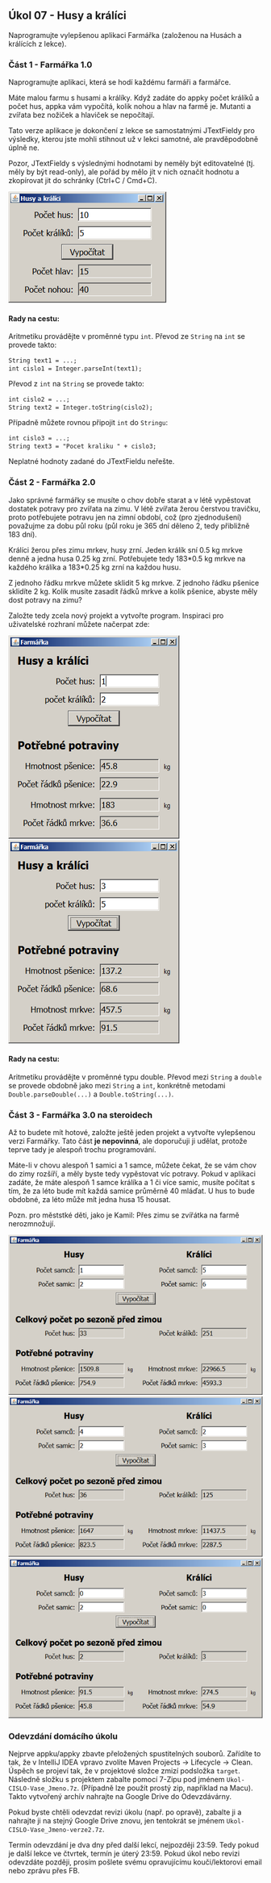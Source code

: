 Úkol 07 - Husy a králíci
------------------------

Naprogramujte vylepšenou aplikaci Farmářka (založenou na Husách a králících z lekce).



### Část 1 - Farmářka 1.0

Naprogramujte aplikaci, která se hodí každému farmáři a farmářce.

Máte malou farmu s husami a králíky.
Když zadáte do appky počet králíků a počet hus, appka vám vypočítá,
kolik nohou a hlav na farmě je.
Mutanti a zvířata bez nožiček a hlaviček se nepočítají.

Tato verze aplikace je dokončení z lekce se samostatnými JTextFieldy pro výsledky,
kterou jste mohli stihnout už v lekci samotné, ale pravděpodobně úplně ne.

Pozor, JTextFieldy s výslednými hodnotami by neměly být editovatelné (tj. měly by být read-only),
ale pořád by mělo jít v nich označit hodnotu a zkopírovat jit do schránky (Ctrl+C / Cmd+C).

![Screenshot](img/ukol09-husy1.png)



#### Rady na cestu:

Aritmetiku provádějte v proměnné typu `int`.
Převod ze `String` na `int` se provede takto:
~~~~
String text1 = ...;
int cislo1 = Integer.parseInt(text1);
~~~~

Převod z `int` na `String` se provede takto:
~~~~
int cislo2 = ...;
String text2 = Integer.toString(cislo2);
~~~~

Případně můžete rovnou připojit `int` do `Stringu`:
~~~~
int cislo3 = ...;
String text3 = "Pocet kraliku " + cislo3;
~~~~

Neplatné hodnoty zadané do JTextFieldu neřešte.



### Část 2 - Farmářka 2.0

Jako správné farmářky se musíte o chov dobře starat
a v létě vypěstovat dostatek potravy pro zvířata na zimu.
V létě zvířata žerou čerstvou travičku, proto potřebujete potravu jen na zimní období,
což (pro zjednodušení) považujme za dobu půl roku
(půl roku je 365 dní děleno 2, tedy přibližně 183 dní).

Králíci žerou přes zimu mrkev, husy zrní.
Jeden králík sní 0.5 kg mrkve denně a jedna husa 0.25 kg zrní.
Potřebujete tedy 183\*0.5 kg mrkve na každého králíka a 183\*0.25 kg zrní na každou husu.

Z jednoho řádku mrkve můžete sklidit 5 kg mrkve.
Z jednoho řádku pšenice sklidíte 2 kg.
Kolik musíte zasadit řádků mrkve a kolik pšenice, abyste měly dost potravy na zimu?

Založte tedy zcela nový projekt a vytvořte program.
Inspiraci pro uživatelské rozhraní můžete načerpat zde:

![Screenshot](img/ukol09-husy2a.png)
![Screenshot](img/ukol09-husy2b.png)



#### Rady na cestu:

Aritmetiku provádějte v proměnné typu double.
Převod mezi `String` a `double` se provede obdobně jako mezi `String` a `int`,
konkrétně metodami `Double.parseDouble(...)` a `Double.toString(...)`.



### Část 3 - Farmářka 3.0 na steroidech

Až to budete mít hotové, založte ještě jeden projekt
a vytvořte vylepšenou verzi Farmářky.
Tato část **je nepovinná**,
ale doporučuji ji udělat, protože teprve tady je
alespoň trochu programování.

Máte-li v chovu alespoň 1 samici a 1 samce, můžete čekat,
že se vám chov do zimy rozšíří, a měly byste tedy vypěstovat víc potravy.
Pokud v aplikaci zadáte, že máte alespoň 1 samce králíka a 1 či více samic,
musíte počítat s tím, že za léto bude mít každá samice průměrně 40 mláďat.
U hus to bude obdobné, za léto může mít jedna husa 15 housat.

Pozn. pro měststké děti, jako je Kamil: Přes zimu se zvířátka na farmě nerozmnožují.

![Screenshot](img/ukol09-husy3a.png)
![Screenshot](img/ukol09-husy3b.png)
![Screenshot](img/ukol09-husy3c.png)



### Odevzdání domácího úkolu

Nejprve appku/appky zbavte přeložených spustitelných souborů.
Zařídíte to tak, že v IntelliJ IDEA vpravo zvolíte
Maven Projects -> Lifecycle -> Clean.
Úspěch se projeví tak, že v projektové složce zmizí
podsložka `target`.
Následně složku s projektem
zabalte pomocí 7-Zipu pod jménem `Ukol-CISLO-Vase_Jmeno.7z`.
(Případně lze použít prostý zip, například na Macu).
Takto vytvořený archív nahrajte na Google Drive do Odevzdávárny.

Pokud byste chtěli odevzdat revizi úkolu (např. po opravě),
zabalte ji a nahrajte ji na stejný Google Drive znovu,
jen tentokrát se jménem `Ukol-CISLO-Vase_Jmeno-verze2.7z`.

Termín odevzdání je dva dny před další lekcí, nejpozději 23:59.
Tedy pokud je další lekce ve čtvrtek, termín je úterý 23:59.
Pokud úkol nebo revizi odevzdáte později,
prosím pošlete svému opravujícímu kouči/lektorovi email nebo zprávu přes FB.
